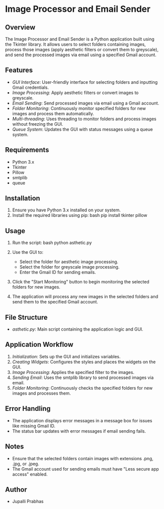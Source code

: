 # Image Processor and Email Sender

## Overview
The Image Processor and Email Sender is a Python application built using the Tkinter library. It allows users to select folders containing images, process those images (apply aesthetic filters or convert them to greyscale), and send the processed images via email using a specified Gmail account.

## Features
- *GUI Interface*: User-friendly interface for selecting folders and inputting Gmail credentials.
- *Image Processing*: Apply aesthetic filters or convert images to greyscale.
- *Email Sending*: Send processed images via email using a Gmail account.
- *Folder Monitoring*: Continuously monitor specified folders for new images and process them automatically.
- *Multi-threading*: Uses threading to monitor folders and process images without freezing the GUI.
- *Queue System*: Updates the GUI with status messages using a queue system.

## Requirements
- Python 3.x
- Tkinter
- Pillow
- smtplib
- queue

## Installation
1. Ensure you have Python 3.x installed on your system.
2. Install the required libraries using pip:
    bash
    pip install tkinter pillow
    

## Usage
1. Run the script:
    bash
    python asthetic.py
    
2. Use the GUI to:
    - Select the folder for aesthetic image processing.
    - Select the folder for greyscale image processing.
    - Enter the Gmail ID for sending emails.
3. Click the "Start Monitoring" button to begin monitoring the selected folders for new images.
4. The application will process any new images in the selected folders and send them to the specified Gmail account.

## File Structure
- *asthetic.py*: Main script containing the application logic and GUI.

## Application Workflow
1. *Initialization*: Sets up the GUI and initializes variables.
2. *Creating Widgets*: Configures the styles and places the widgets on the GUI.
3. *Image Processing*: Applies the specified filter to the images.
4. *Sending Email*: Uses the smtplib library to send processed images via email.
5. *Folder Monitoring*: Continuously checks the specified folders for new images and processes them.

## Error Handling
- The application displays error messages in a message box for issues like missing Gmail ID.
- The status bar updates with error messages if email sending fails.

## Notes
- Ensure that the selected folders contain images with extensions .png, .jpg, or .jpeg.
- The Gmail account used for sending emails must have "Less secure app access" enabled.

## Author
- Jupalli Prabhas

